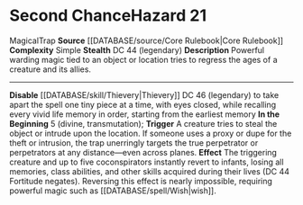 ﻿---
complexity: Simple
hazard_type: Trap
id: '18'
level: '21'
name: Second Chance
rarity: Common
source: '[[DATABASE/source/Core Rulebook|Core Rulebook]]'
trait:
- '[[DATABASE/trait/Magical|Magical]]'
- '[[DATABASE/trait/Trap|Trap]]'
type: Hazard

---
# Second Chance<span class="item-type">Hazard 21</span>

<span class="item-trait">Magical</span><span class="item-trait">Trap</span>
**Source** [[DATABASE/source/Core Rulebook|Core Rulebook]] 
**Complexity** Simple
**Stealth** DC 44 (legendary)
**Description** Powerful warding magic tied to an object or location tries to regress the ages of a creature and its allies.

---
**Disable** [[DATABASE/skill/Thievery|Thievery]] DC 46 (legendary) to take apart the spell one tiny piece at a time, with eyes closed, while recalling every vivid life memory in order, starting from the earliest memory
**In the Beginning** <span class="action-icon">5</span> (divine, transmutation); **Trigger** A creature tries to steal the object or intrude upon the location. If someone uses a proxy or dupe for the theft or intrusion, the trap unerringly targets the true perpetrator or perpetrators at any distance—even across planes. **Effect** The triggering creature and up to five coconspirators instantly revert to infants, losing all memories, class abilities, and other skills acquired during their lives (DC 44 Fortitude negates). Reversing this effect is nearly impossible, requiring powerful magic such as [[DATABASE/spell/Wish|wish]].